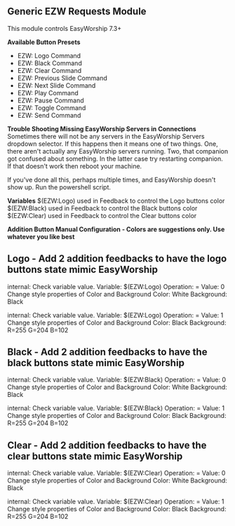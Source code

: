 ## Generic EZW Requests Module

This module controls EasyWorship 7.3+

**Available Button Presets**

* EZW: Logo Command
* EZW: Black Command
* EZW: Clear Command
* EZW: Previous Slide Command
* EZW: Next Slide Command
* EZW: Play Command
* EZW: Pause Command
* EZW: Toggle Command
* EZW: Send Command 

**Trouble Shooting Missing EasyWorship Servers in Connections**
Sometimes there will not be any servers in the EasyWorship Servers dropdown selector.
If this happens then it means one of two things. One, there aren't actually any EasyWorship servers running.
Two, that companion got confused about something.  In the latter case try restarting companion.
If that doesn't work then reboot your machine.

If you've done all this, perhaps multiple times, and EasyWorship doesn't show up.  Run the powershell
script.

**Variables**
$(EZW:Logo) used in Feedback to control the Logo buttons color
$(EZW:Black) used in Feedback to control the Black buttons color
$(EZW:Clear) used in Feedback to control the Clear buttons color

**Addition Button Manual Configuration - Colors are suggestions only.  Use whatever you like best**
## Logo - Add 2 addition feedbacks to have the logo buttons state mimic EasyWorship
internal: Check variable value.
    Variable: $(EZW:Logo)
    Operation: =
    Value: 0
    Change style properties of Color and Background
    Color: White
    Background: Black

internal: Check variable value.
    Variable: $(EZW:Logo)
    Operation: =
    Value: 1
    Change style properties of Color and Background
    Color: Black
    Background: R=255 G=204 B=102

## Black - Add 2 addition feedbacks to have the black buttons state mimic EasyWorship
internal: Check variable value.
    Variable: $(EZW:Black)
    Operation: =
    Value: 0
    Change style properties of Color and Background
    Color: White
    Background: Black

internal: Check variable value.
    Variable: $(EZW:Black)
    Operation: =
    Value: 1
    Change style properties of Color and Background
    Color: Black
    Background: R=255 G=204 B=102

## Clear - Add 2 addition feedbacks to have the clear buttons state mimic EasyWorship
internal: Check variable value.
    Variable: $(EZW:Clear)
    Operation: =
    Value: 0
    Change style properties of Color and Background
    Color: White
    Background: Black

internal: Check variable value.
    Variable: $(EZW:Clear)
    Operation: =
    Value: 1
    Change style properties of Color and Background
    Color: Black
    Background: R=255 G=204 B=102

